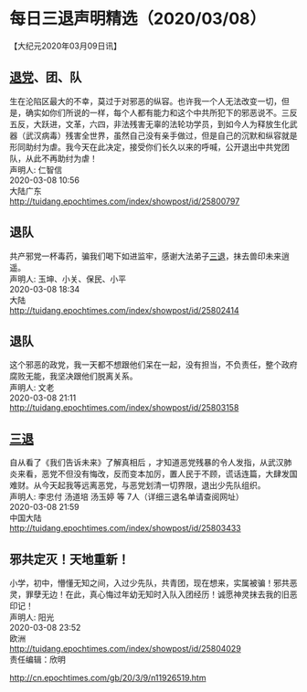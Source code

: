 # 每日三退声明精选（2020/03/08）
  
  
【大纪元2020年03月09日讯】  
## <a href="http://cn.epochtimes.com/gb/tag/%E9%80%80%E5%85%9A.html">退党</a>、团、队  
生在沦陷区最大的不幸，莫过于对邪恶的纵容。也许我一个人无法改变一切，但是，确实如你们所说的一样，每个人都有能力和这个中共所犯下的邪恶说不。三反五反，大跃进，文革，六四，非法残害无辜的法轮功学员，到如今人为释放生化武器（武汉病毒）残害全世界，虽然自己没有亲手做过，但是自己的沉默和纵容就是形同助纣为虐。我今天在此决定，接受你们长久以来的呼喊，公开退出中共党团队，从此不再助纣为虐！  
声明人: 仁智信  
2020-03-08 10:56  
大陆广东  
http://tuidang.epochtimes.com/index/showpost/id/25800797  
## 退队  
共产邪党一杯毒药，骗我们喝下如进监牢，感谢大法弟子<a href="http://cn.epochtimes.com/gb/tag/%E4%B8%89%E9%80%80.html">三退</a>，抹去兽印未来逍遥。  
声明人: 玉坤、小关、保民、小平  
2020-03-08 18:34  
大陆  
http://tuidang.epochtimes.com/index/showpost/id/25802414  
## 退队  
这个邪恶的政党，我一天都不想跟他们呆在一起，没有担当，不负责任，整个政府腐败无能，我坚决跟他们脱离关系。  
声明人: 文老  
2020-03-08 21:11  
http://tuidang.epochtimes.com/index/showpost/id/25803158  
## <a href="http://cn.epochtimes.com/gb/tag/%E4%B8%89%E9%80%80.html">三退</a>  
自从看了《我们告诉未来》了解真相后 ，才知道恶党残暴的令人发指，从武汉肺炎来看，恶党不但没有悔改，反而变本加厉，置人民于不顾，谎话连篇，大肆发国难财。从今天起我等远离恶党，与恶党划清一切界限，退出少先队组织。  
声明人: 李忠付 汤道培 汤玉婷 等 7人（详细三退名单请查阅网址）  
2020-03-08 21:59  
中国大陆  
http://tuidang.epochtimes.com/index/showpost/id/25803433  
## 邪共定灭！天地重新！  
小学，初中，懵懂无知之间，入过少先队，共青团，现在想来，实属被骗！邪共恶灵，罪孽无边！在此，真心悔过年幼无知时入队入团经历！诚愿神灵抹去我的旧恶印记！  
声明人: 阳光  
2020-03-08 23:52  
欧洲  
http://tuidang.epochtimes.com/index/showpost/id/25804029  
责任编辑：欣明  
  
  
  
http://cn.epochtimes.com/gb/20/3/9/n11926519.htm
